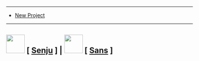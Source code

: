 ---

- [New Project](https://stealy.cc)

-----
[<img height="50" src="https://avatars.githubusercontent.com/u/90538064?v=4">](https://github.com/senju-sh) [ [Senju](https://github.com/senju-sh) ] | [<img height="50" src="https://avatars.githubusercontent.com/u/99873347?v=4">](https://github.com/sans-sh) [ [Sans](https://github.com/sans-sh) ]
-

